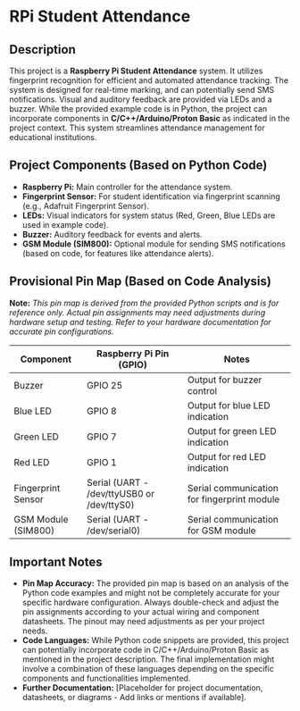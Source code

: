 # RPi Student Attendance

## Description

This project is a **Raspberry Pi Student Attendance** system. It utilizes fingerprint recognition for efficient and automated attendance tracking.  The system is designed for real-time marking, and can potentially send SMS notifications.  Visual and auditory feedback are provided via LEDs and a buzzer.  While the provided example code is in Python, the project can incorporate components in **C/C++/Arduino/Proton Basic** as indicated in the project context. This system streamlines attendance management for educational institutions.

## Project Components (Based on Python Code)

- **Raspberry Pi:**  Main controller for the attendance system.
- **Fingerprint Sensor:** For student identification via fingerprint scanning (e.g., Adafruit Fingerprint Sensor).
- **LEDs:**  Visual indicators for system status (Red, Green, Blue LEDs are used in example code).
- **Buzzer:**  Auditory feedback for events and alerts.
- **GSM Module (SIM800):** Optional module for sending SMS notifications (based on code, for features like attendance alerts).

## Provisional Pin Map (Based on Code Analysis)

**Note:** *This pin map is derived from the provided Python scripts and is for reference only. Actual pin assignments may need adjustments during hardware setup and testing. Refer to your hardware documentation for accurate pin configurations.*

| Component          | Raspberry Pi Pin (GPIO) | Notes                                     |
|----------------------|-------------------------|-------------------------------------------|
| Buzzer               | GPIO 25                 | Output for buzzer control                 |
| Blue LED             | GPIO 8                  | Output for blue LED indication            |
| Green LED            | GPIO 7                  | Output for green LED indication           |
| Red LED              | GPIO 1                  | Output for red LED indication             |
| Fingerprint Sensor   | Serial (UART - /dev/ttyUSB0 or /dev/ttyS0) | Serial communication for fingerprint module |
| GSM Module (SIM800) | Serial (UART - /dev/serial0)| Serial communication for GSM module      |

## Important Notes

- **Pin Map Accuracy:** The provided pin map is based on an analysis of the Python code examples and might not be completely accurate for your specific hardware configuration. Always double-check and adjust the pin assignments according to your actual wiring and component datasheets. The pinout may need adjustments as per your project needs.
- **Code Languages:** While Python code snippets are provided, this project can potentially incorporate code in C/C++/Arduino/Proton Basic as mentioned in the project description. The final implementation might involve a combination of these languages depending on the specific components and functionalities implemented.
- **Further Documentation:** [Placeholder for project documentation, datasheets, or diagrams - Add links or mentions if available].
